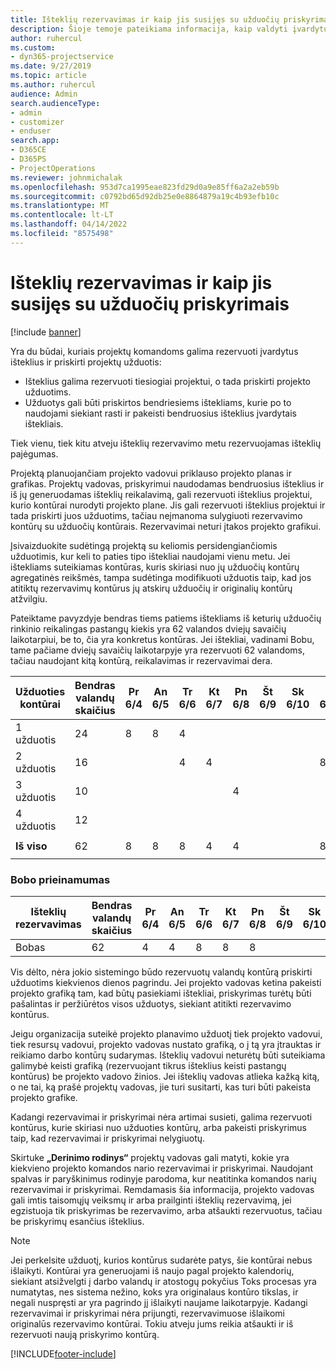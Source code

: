 ```yaml
---
title: Išteklių rezervavimas ir kaip jis susijęs su užduočių priskyrimais
description: Šioje temoje pateikiama informacija, kaip valdyti įvardytus išteklius, išteklių rezervavimus ir užduočių priskyrimus bei paaiškinama, kaip jie susieti.
author: ruhercul
ms.custom:
- dyn365-projectservice
ms.date: 9/27/2019
ms.topic: article
ms.author: ruhercul
audience: Admin
search.audienceType:
- admin
- customizer
- enduser
search.app:
- D365CE
- D365PS
- ProjectOperations
ms.reviewer: johnmichalak
ms.openlocfilehash: 953d7ca1995eae823fd29d0a9e85ff6a2a2eb59b
ms.sourcegitcommit: c0792bd65d92db25e0e8864879a19c4b93efb10c
ms.translationtype: MT
ms.contentlocale: lt-LT
ms.lasthandoff: 04/14/2022
ms.locfileid: "8575498"
---
```

# <a name="resource-bookings-and-how-they-relate-to-task-assignments"></a>Išteklių rezervavimas ir kaip jis susijęs su užduočių priskyrimais

[!include [banner](../includes/psa-now-project-operations.md)]

Yra du būdai, kuriais projektų komandoms galima rezervuoti įvardytus išteklius ir priskirti projektų užduotis:

- Išteklius galima rezervuoti tiesiogiai projektui, o tada priskirti projekto užduotims.
- Užduotys gali būti priskirtos bendriesiems ištekliams, kurie po to naudojami siekiant rasti ir pakeisti bendruosius išteklius įvardytais ištekliais. 

Tiek vienu, tiek kitu atveju išteklių rezervavimo metu rezervuojamas išteklių pajėgumas.

Projektą planuojančiam projekto vadovui priklauso projekto planas ir grafikas. Projektų vadovas, priskyrimui naudodamas bendruosius išteklius ir iš jų generuodamas išteklių reikalavimą, gali rezervuoti išteklius projektui, kurio kontūrai nurodyti projekto plane. Jis gali rezervuoti išteklius projektui ir tada priskirti juos užduotims, tačiau neįmanoma sulygiuoti rezervavimo kontūrų su užduočių kontūrais. Rezervavimai neturi įtakos projekto grafikui.

Įsivaizduokite sudėtingą projektą su keliomis persidengiančiomis užduotimis, kur keli to paties tipo ištekliai naudojami vienu metu. Jei ištekliams suteikiamas kontūras, kuris skiriasi nuo jų užduočių kontūrų agregatinės reikšmės, tampa sudėtinga modifikuoti užduotis taip, kad jos atitiktų rezervavimų kontūrus jų atskirų užduočių ir originalių kontūrų atžvilgiu.

Pateiktame pavyzdyje bendras tiems patiems ištekliams iš keturių užduočių rinkinio reikalingas pastangų kiekis yra 62 valandos dviejų savaičių laikotarpiui, be to, čia yra konkretus kontūras. Jei ištekliai, vadinami Bobu, tame pačiame dviejų savaičių laikotarpyje yra rezervuoti 62 valandoms, tačiau naudojant kitą kontūrą, reikalavimas ir rezervavimai dera.

| **Užduoties kontūrai**    | **Bendras valandų skaičius** | Pr 6/4 | An 6/5 | Tr 6/6 | Kt 6/7 | Pn 6/8 | Št 6/9 | Sk 6/10 | Pr 6/11 | An 6/12 | Tr 6/13 | Kt 6/14 | Pn 6/15 |
|----------------------|-----------------|--------|--------|--------|--------|--------|--------|---------|---------|---------|---------|---------|---------|
| 1 užduotis               | 24              | 8      | 8      | 4      |        |        |        |         |         |         | 4       |         |         |
| 2 užduotis               | 16              |        |        | 4      | 4      |        |        |         | 8       |         |         |         |         |
| 3 užduotis               | 10              |        |        |        |        | 4      |        |         |         | 4       |         | 2       |         |
| 4 užduotis               | 12              |        |        |        |        |        |        |         |         |         | 4       |         | 8       |
|                      |                 |        |        |        |        |        |        |         |         |         |         |         |         |
| **Iš viso**           | 62              | 8      | 8      | 8      | 4      | 4      |        |         | 8       | 4       | 8       | 2       | 8       |
|                      |                 |        |        |        |        |        |        |         |         |         |         |

### <a name="bobs-availability"></a>Bobo prieinamumas
| **Išteklių rezervavimas** | **Bendras valandų skaičius** | Pr 6/4 | An 6/5 | Tr 6/6 | Kt 6/7 | Pn 6/8 | Št 6/9 | Sk 6/10 | Pr 6/11 | An 6/12 | Tr 6/13 | Kt 6/14 | Pn 6/15 |
|------------------------|-----------------|--------|--------|--------|--------|--------|--------|---------|---------|---------|---------|---------|---------|
| Bobas                    | 62              | 4      | 4      | 8      | 8      | 8      |        |         | 4       | 4       | 8       | 8       | 6       |

Vis dėlto, nėra jokio sistemingo būdo rezervuotų valandų kontūrą priskirti užduotims kiekvienos dienos pagrindu. Jei projekto vadovas ketina pakeisti projekto grafiką tam, kad būtų pasiekiami ištekliai, priskyrimas turėtų būti pašalintas ir peržiūrėtos visos užduotys, siekiant atitikti rezervavimo kontūrus.

Jeigu organizacija suteikė projekto planavimo užduotį tiek projekto vadovui, tiek resursų vadovui, projekto vadovas nustato grafiką, o į tą yra įtrauktas ir reikiamo darbo kontūrų sudarymas. Išteklių vadovui neturėtų būti suteikiama galimybė keisti grafiką (rezervuojant tikrus išteklius keisti pastangų kontūrus) be projekto vadovo žinios. Jei išteklių vadovas atlieka kažką kitą, o ne tai, ką prašė projektų vadovas, jie turi susitarti, kas turi būti pakeista projekto grafike.

Kadangi rezervavimai ir priskyrimai nėra artimai susieti, galima rezervuoti kontūrus, kurie skiriasi nuo užduoties kontūrų, arba pakeisti priskyrimus taip, kad rezervavimai ir priskyrimai nelygiuotų.

Skirtuke **„Derinimo rodinys“** projektų vadovas gali matyti, kokie yra kiekvieno projekto komandos nario rezervavimai ir priskyrimai. Naudojant spalvas ir paryškinimus rodinyje parodoma, kur neatitinka komandos narių rezervavimai ir priskyrimai. Remdamasis šia informacija, projekto vadovas gali imtis taisomųjų veiksmų ir arba prailginti išteklių rezervavimą, jei egzistuoja tik priskyrimas be rezervavimo, arba atšaukti rezervuotus, tačiau be priskyrimų esančius išteklius.

> [!NOTE]
> Jei perkelsite užduotį, kurios kontūrus sudarėte patys, šie kontūrai nebus išlaikyti. Kontūrai yra generuojami iš naujo pagal projekto kalendorių, siekiant atsižvelgti į darbo valandų ir atostogų pokyčius Toks procesas yra numatytas, nes sistema nežino, koks yra originalaus kontūro tikslas, ir negali nuspręsti ar yra pagrindo jį išlaikyti naujame laikotarpyje. Kadangi rezervavimai ir priskyrimai nėra prijungti, rezervavimuose išlaikomi originalūs rezervavimo kontūrai. Tokiu atveju jums reikia atšaukti ir iš rezervuoti naują priskyrimo kontūrą.



[!INCLUDE[footer-include](../includes/footer-banner.md)]
